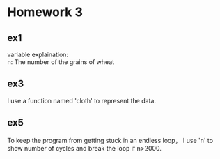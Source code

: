 Homework 3
==========

ex1
---
variable explaination:<br>
n: The number of the grains of wheat


ex3
---
I use a function named 'cloth' to represent the data.


ex5
---
To keep the program from getting stuck in an endless loop， I use 'n' to show number of cycles and break the loop if n>2000.
